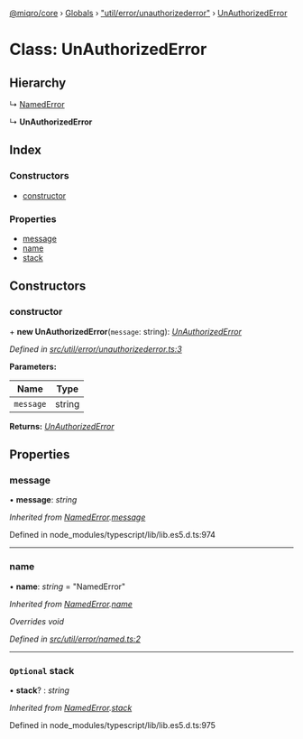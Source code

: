 [@miqro/core](../README.md) › [Globals](../globals.md) › ["util/error/unauthorizederror"](../modules/_util_error_unauthorizederror_.md) › [UnAuthorizedError](_util_error_unauthorizederror_.unauthorizederror.md)

# Class: UnAuthorizedError

## Hierarchy

  ↳ [NamedError](_util_error_named_.namederror.md)

  ↳ **UnAuthorizedError**

## Index

### Constructors

* [constructor](_util_error_unauthorizederror_.unauthorizederror.md#constructor)

### Properties

* [message](_util_error_unauthorizederror_.unauthorizederror.md#message)
* [name](_util_error_unauthorizederror_.unauthorizederror.md#name)
* [stack](_util_error_unauthorizederror_.unauthorizederror.md#optional-stack)

## Constructors

###  constructor

\+ **new UnAuthorizedError**(`message`: string): *[UnAuthorizedError](_util_error_unauthorizederror_.unauthorizederror.md)*

*Defined in [src/util/error/unauthorizederror.ts:3](https://github.com/claukers/miqro-core/blob/c08f824/src/util/error/unauthorizederror.ts#L3)*

**Parameters:**

Name | Type |
------ | ------ |
`message` | string |

**Returns:** *[UnAuthorizedError](_util_error_unauthorizederror_.unauthorizederror.md)*

## Properties

###  message

• **message**: *string*

*Inherited from [NamedError](_util_error_named_.namederror.md).[message](_util_error_named_.namederror.md#message)*

Defined in node_modules/typescript/lib/lib.es5.d.ts:974

___

###  name

• **name**: *string* = "NamedError"

*Inherited from [NamedError](_util_error_named_.namederror.md).[name](_util_error_named_.namederror.md#name)*

*Overrides void*

*Defined in [src/util/error/named.ts:2](https://github.com/claukers/miqro-core/blob/c08f824/src/util/error/named.ts#L2)*

___

### `Optional` stack

• **stack**? : *string*

*Inherited from [NamedError](_util_error_named_.namederror.md).[stack](_util_error_named_.namederror.md#optional-stack)*

Defined in node_modules/typescript/lib/lib.es5.d.ts:975
